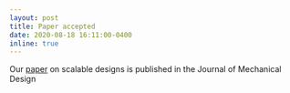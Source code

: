```yaml
---
layout: post
title: Paper accepted
date: 2020-08-18 16:11:00-0400
inline: true
---
```


Our [paper](https://asmedigitalcollection.asme.org/mechanicaldesign/article-abstract/143/2/021702/1085767/Scalable-Set-Based-Design-Optimization-and?redirectedFrom=fulltext) on scalable designs is published in the Journal of Mechanical Design